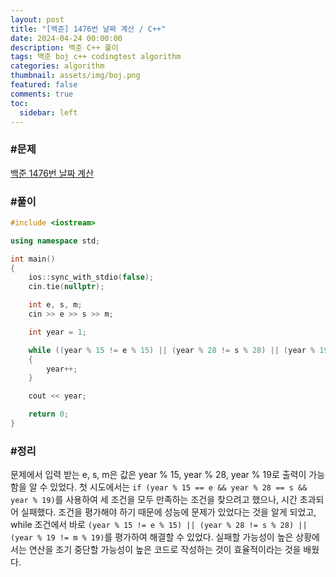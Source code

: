 ```yaml
---
layout: post
title: "[백준] 1476번 날짜 계산 / C++"
date: 2024-04-24 00:00:00
description: 백준 C++ 풀이
tags: 백준 boj c++ codingtest algorithm
categories: algorithm
thumbnail: assets/img/boj.png
featured: false
comments: true
toc:
  sidebar: left
---
```


### #문제
[백준 1476번 날짜 계산](https://www.acmicpc.net/problem/1476)

### #풀이
```c++
#include <iostream>

using namespace std;

int main()
{
	ios::sync_with_stdio(false);
	cin.tie(nullptr);

	int e, s, m;
	cin >> e >> s >> m;

	int year = 1;

	while ((year % 15 != e % 15) || (year % 28 != s % 28) || (year % 19 != m % 19))
	{
		year++;
	}

	cout << year;

	return 0;
}
```

### #정리
문제에서 입력 받는 e, s, m은 값은 year % 15, year % 28, year % 19로 출력이 가능함을 알 수 있었다. 첫 시도에서는 `if (year % 15 == e && year % 28 == s && year % 19)`를 사용하여 세 조건을 모두 만족하는 조건을 찾으려고 했으나, 시간 초과되어 실패했다. 조건을 평가해야 하기 때문에 성능에 문제가 있었다는 것을 알게 되었고, while 조건에서 바로 `(year % 15 != e % 15) || (year % 28 != s % 28) || (year % 19 != m % 19)`를 평가하여 해결할 수 있었다. 실패할 가능성이 높은 상황에서는 연산을 조기 중단할 가능성이 높은 코드로 작성하는 것이 효율적이라는 것을 배웠다.